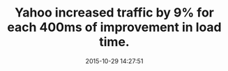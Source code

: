 ---
layout: post
title:  "Yahoo increased traffic by 9% for each 400ms of improvement in load time."
date:   2015-10-29 14:27:51
img:
 image: "yahoo-logo.png"
 alt: "Yahoo! Logo"
storySource: "http://www.slideshare.net/stoyan/yslow-20-presentation"
categories:
tags: 
 - traffic
 - "2008"
permalink: "/{{ page.date | date: '%Y/%m/%d' }}/{{ page.fileSlug }}/"
---